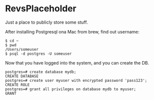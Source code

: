 # RevsPlaceholder
Just a place to publicly store some stuff. 

After installing Postgresql ona Mac from brew, find out username:
```PLpgSQL
$ cd ~
$ pwd
/Users/someuser
$ psql -d postgres -U someuser
```
Now that you have logged into the system, and you can create the DB.
```
postgres=# create database mydb;
CREATE DATABASE
postgres=# create user myuser with encrypted password 'pass123';
CREATE ROLE
postgres=# grant all privileges on database mydb to myuser;
GRANT
```
